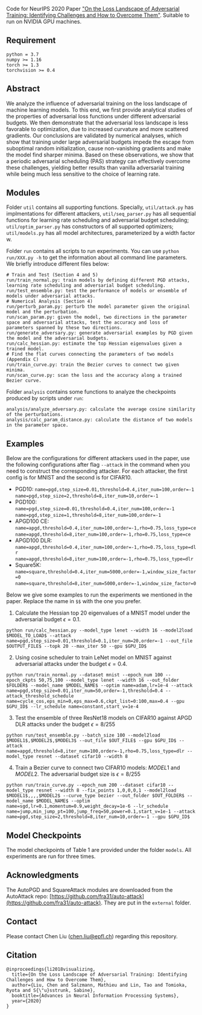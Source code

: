 Code for NeurIPS 2020 Paper ["On the Loss Landscape of Adversarial Training: Identifying Challenges and How to Overcome Them"](https://arxiv.org/pdf/2006.08403).
Suitable to run on NVIDIA GPU machines.

## Requirement

```
python = 3.7
numpy >= 1.16
torch >= 1.3
torchvision >= 0.4
```

## Abstract

We analyze the influence of adversarial training on the loss landscape of machine learning models.
To this end, we first provide analytical studies of the properties of adversarial loss functions under different adversarial budgets.
We then demonstrate that the adversarial loss landscape is less favorable to optimization, due to increased curvature and more scattered gradients.
Our conclusions are validated by numerical analyses, which show that training under large adversarial budgets impede the escape from suboptimal random initialization, cause non-vanishing gradients and make the model find sharper minima.
Based on these observations, we show that a periodic adversarial scheduling (PAS) strategy can effectively overcome these challenges, yielding better results than vanilla adversarial training while being much less sensitive to the choice of learning rate. 

## Modules

Folder `util` contains all supporting functions.
Specially, `util/attack.py` has implmentations for different attackers, `util/seq_parser.py` has all sequential functions for learning rate scheduling and adversarial budget scheduling; `util/optim_parser.py` has constructors of all supported optimizers; `util/models.py` has all model architectures, parameterized by a width factor w.

Folder `run` contains all scripts to run experiments.
You can use `python run/XXX.py -h` to get the information about all command line parameters.
We briefly introduce different files below:

```
# Train and Test (Section 4 and 5)
run/train_normal.py: train models by defining different PGD attacks, learning rate scheduling and adversarial budget scheduling.
run/test_ensemble.py: test the performance of models or ensemble of models under adversarial attacks.
# Numerical Analysis (Section 4)
run/perturb_param.py: perturb the model parameter given the original model and the perturbation.
run/scan_param.py: given the model, two directions in the parameter space and adversarial attacks, test the accuracy and loss of parameters spanned by these two directions.
run/generate_adversary.py: generate adversarial examples by PGD given the model and the adversarial budgets.
run/calc_hessian.py: estimate the top Hessian eigenvalues given a trained model.
# Find the flat curves connecting the parameters of two models (Appendix C)
run/train_curve.py: train the Bezier curves to connect two given minima.
run/scan_curve.py: scan the loss and the accuracy along a trained Bezier curve.
```

Folder `analysis` contains some functions to analyze the checkpoints produced by scripts under `run`:

```
analysis/analyze_adversary.py: calculate the average cosine similarity of the perturbations.
analysis/calc_param_distance.py: calculate the distance of two models in the parameter space.
```

## Examples

Below are the configurations for different attackers used in the paper, use the following configurations after flag `--attack` in the command when you need to construct the corresponding attacker. For each attacker, the first config is for MNIST and the second is for CIFAR10.

* PGD10: `name=pgd,step_size=0.01,threshold=0.4,iter_num=100,order=-1` `name=pgd,step_size=2,threshold=8,iter_num=10,order=-1`
* PGD100: `name=pgd,step_size=0.01,threshold=0.4,iter_num=100,order=-1` `name=pgd,step_size=1,threshold=8,iter_num=100,order=-1`
* APGD100 CE: `name=apgd,threshold=0.4,iter_num=100,order=-1,rho=0.75,loss_type=ce` `name=apgd,threshold=8,iter_num=100,order=-1,rho=0.75,loss_type=ce`
* APGD100 DLR: `name=apgd,threshold=0.4,iter_num=100,order=-1,rho=0.75,loss_type=dlr` `name=apgd,threshold=8,iter_num=100,order=-1,rho=0.75,loss_type=dlr`
* Square5K: `name=square,threshold=0.4,iter_num=5000,order=-1,window_size_factor=0` `name=square,threshold=8,iter_num=5000,order=-1,window_size_factor=0`

Below we give some examples to run the experiments we mentioned in the paper. Replace the name in `$$` with the one you prefer.

1. Calculate the Hessian top 20 eigenvalues of a MNIST model under the adversarial budget $\epsilon = 0.1$.

```
python run/calc_hessian.py --model_type lenet --width 16 --model2load $MODEL_TO_LOAD$ --attack name=pgd,step_size=0.01,threshold=0.1,iter_num=20,order=-1 --out_file $OUTPUT_FILE$ --topk 20 --max_iter 50 --gpu $GPU_ID$
```

2. Using cosine scheduler to train LeNet model on MNIST against adversarial attacks under the budget $\epsilon = 0.4$.

```
python run/train_normal.py --dataset mnist --epoch_num 100 --epoch_ckpts 50,75,100 --model_type lenet --width 16 --out_folder $FOLDER$ --model_name $MODEL_NAME$ --optim name=adam,lr=1e-4 --attack name=pgd,step_size=0.01,iter_num=50,order=-1,threshold=0.4 --attack_threshold_schedule name=cycle_cos,eps_min=0,eps_max=0.6,ckpt_list=0:100,max=0.4 --gpu $GPU_ID$ --lr_schedule name=constant,start_v=1e-4
```

3. Test the ensemble of three ResNet18 models on CIFAR10 against APGD DLR attacks under the budget $\epsilon = 8 / 255$

```
python run/test_ensemble.py --batch_size 100 --model2load $MODEL1$,$MODEL2$,$MODEL3$ --out_file $OUT_FILE$ --gpu $GPU_ID$ --attack name=apgd,threshold=8,iter_num=100,order=-1,rho=0.75,loss_type=dlr --model_type resnet --dataset cifar10 --width 8
```

4. Train a Bezier curve to connect two CIFAR10 models: $MODEL1$ and $MODEL2$. The adversarial budget size is $\epsilon = 8/255$

```
python run/train_curve.py --epoch_num 200 --dataset cifar10 --model_type resnet --width 8 --fix_points 1,0,0,0,1 --model2load $MODEL1$,,,,$MODEL2$ --curve_type bezier --out_folder $OUT_FOLDER$ --model_name $MODEL_NAME$ --optim name=sgd,lr=0.1,momentum=0.9,weight_decay=1e-6 --lr_schedule name=jump,min_jump_pt=100,jump_freq=50,power=0.1,start_v=1e-1 --attack name=pgd,step_size=2,threshold=8,iter_num=10,order=-1 --gpu $GPU_ID$
```

## Model Checkpoints

The model checkpoints of Table 1 are provided under the folder `models`. All experiments are run for three times.

## Acknowledgments

The AutoPGD and SquareAttack modules are downloaded from the AutoAttack repo: [https://github.com/fra31/auto-attack](https://github.com/fra31/auto-attack).
They are put in the `external` folder.

## Contact

Please contact Chen Liu (chen.liu@epfl.ch) regarding this repository.

## Citation

```
@inproceedings{li2018visualizing,
  title={On the Loss Landscape of Adversarial Training: Identifying Challenges and How to Overcome Them},
  author={Liu, Chen and Salzmann, Mathieu and Lin, Tao and Tomioka, Ryota and S{\"u}sstrunk, Sabine},
  booktitle={Advances in Neural Information Processing Systems},
  year={2020}
}
```
